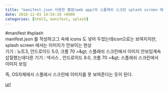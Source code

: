```yaml
---
title: "manifest.json 사용한 웹앱(web app)의 스플래쉬 스크린 splash screen 에서 이미지 안 보이는 것 관련"
date: 2018-12-03 14:54:19 +0900
categories: [html5, manifest, splash]
---
```


#manifest #splash  
manifest.json 를 작성하고그 속에 icons 도 넣어 두었는데icon으로는 보여지지만, splash screen 에서는 이미지가 안보이는 현상  
기기 : 노트3, 안드로이드 5.0, 크롬 70 =&amp;gt; 스플래쉬 스크린에서 이미지 안보임계속 삽질했는데다른 기기 : 넥서스 , 안드로이드 8.0, 크롬 70 =&amp;gt; 스플래쉬 스크린에서 이미지 보임  
  
즉, OS자체에서 스플래시 스크린에 이미지를 못 보여준다는 듯이 된다.


[url](http://www.mins01.com/mh/tech/read/1214)